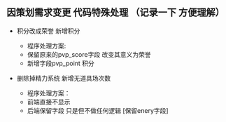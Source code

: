 
## 因策划需求变更 代码特殊处理 （记录一下 方便理解）

- 积分改成荣誉 新增积分 
  - 程序处理方案: 
  - 保留原来的pvp_score字段 改变其意义为荣誉
  - 新增字段pvp_point 积分

- 删除掉精力系统 新增无道具场次数
  - 程序处理方案： 
  - 前端直接不显示
  - 后端保留字段 只是但不做任何逻辑 [保留enery字段]
